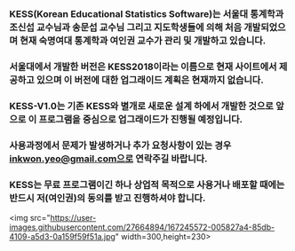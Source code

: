 ### KESS(Korean Educational Statistics Software)는 서울대 통계학과 조신섭 교수님과 송문섭 교수님 그리고 지도학생들에 의해 처음 개발되었으며 현재 숙명여대 통계학과 여인권 교수가 관리 및 개발하고 있습니다. 
### 서울대에서 개발한 버전은 KESS2018이라는 이름으로 현재 사이트에서 제공하고 있으며 이 버전에 대한 업그래이드 계획은 현재까지 없습니다.
### KESS-V1.0는 기존 KESS와 별개로 새로운 설계 하에서 개발한 것으로 앞으로 이 프로그램을 중심으로 업그래이드가 진행될 예정입니다. 
### 사용과정에서 문제가 발생하거나 추가 요청사항이 있는 경우 inkwon.yeo@gmail.com으로 연락주길 바랍니다.
### KESS는 무료 프로그램이긴 하나 상업적 목적으로 사용거나 배포할 때에는 반드시 저(여인권)의 동의를 받고 진행하셔야 합니다.
<img src="https://user-images.githubusercontent.com/27664894/167245572-005827a4-85db-4109-a5d3-0a159f59f51a.jpg" width=300,height=230>
